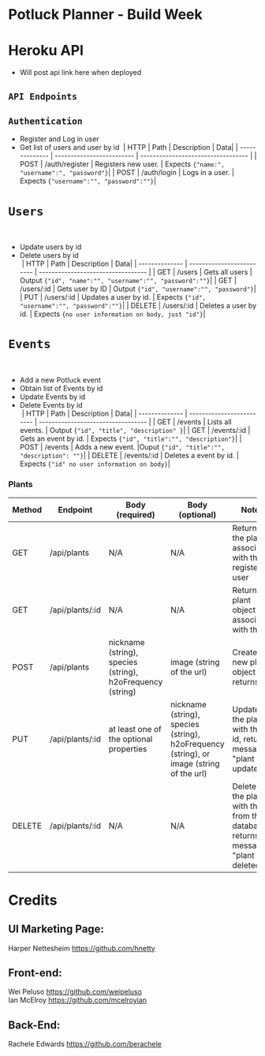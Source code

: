 # Potluck Planner - Build Week

# Heroku API
- Will post api link here when deployed
​
## `API Endpoints`
## `Authentication`
- Register and Log in user
- Get list of users and user by id
​
| HTTP | Path               | Description                                   | Data|
| -------------- | ------------------------- | ---------------------------------- |
| POST | /auth/register | Registers new user. | Expects `{"name:", "username":", "password"}`|
| POST | /auth/login    | Logs in a user.   |  Expects `{"username":"", "password":""}`|
​
​
# `Users`
​
- Update users by id
- Delete users by id <br>
​
| HTTP | Path               | Description                                   | Data|
| -------------- | ------------------------- | ---------------------------------- |
| GET | /users            | Gets all users     |  Output `{"id", "name":"", "username":"", "password":""}`|
| GET | /users/:id      | Gets user by ID    | Output `{"id", "username":"", "password"}`|
| PUT | /users/:id    | Updates a user by id.   |  Expects `{"id", "username":"", "password":""}`|
| DELETE | /users/:id | Deletes a user by id.   |  Expects `{no user information on body, just "id"}`|
​
​
# `Events`
​
- Add a new Potluck event
- Obtain list of Events by id
- Update Events by id
- Delete Events by id <br>
​
| HTTP | Path               | Description                                   | Data|
| -------------- | ------------------------- | ---------------------------------- |
| GET | /events | Lists all events.   |  Output `{"id", "title", "description" }`|
| GET | /events/:id    | Gets an event by id.   |  Expects `{"id", "title":"", "description"}`|
| POST | /events      | Adds a new event.    |Ouput `{"id", "title":"", "description": ""}`|
| DELETE | /events/:id | Deletes a event by id.   |  Expects `{"id" no user information on body}`|

### Plants
Method | Endpoint | Body (required) | Body (optional) | Notes
| ----- | ----------------- | -------------------- | --------------------- | ------------------ |
GET | /api/plants | N/A | N/A | Returns all the plants associated with this registered user |
GET | /api/plants/:id |  N/A | N/A | Returns plant object associated with this id |
POST | /api/plants | nickname (string), species (string), h2oFrequency (string) | image (string of the url) | Creates new plant object and returns it. |
PUT | /api/plants/:id |  at least one of the optional properties | nickname (string), species (string), h2oFrequency (string), or image (string of the url) | Updates the plant with this id, returns message "plant updated" |
DELETE | /api/plants/:id | N/A | N/A | Deletes the plant with this id from the database, returns message "plant deleted" |

# Credits

UI Marketing Page: 
------------------
Harper Nettesheim https://github.com/hnetty

Front-end:
------------------
Wei Peluso https://github.com/weipeluso <br>
Ian McElroy https://github.com/mcelroyian

Back-End:
------------------
Rachele Edwards https://github.com/berachele